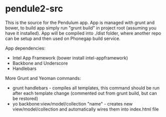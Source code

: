 pendule2-src
============

This is the source for the Pendulum app.
App is managed with grunt and bower, to build app simply run "grunt build" in project root (assuming you have it installed). 
App will be compiled into ./dist folder, where another repo can be setup and then used on Phonegap build service.

App dependencies:
- Intel App Framework (bower install intel-appframework)
- Backbone and Underscore
- Handlebars

More Grunt and Yeoman commands:
- grunt handlebars - compiles all templates, this command should be run after each template change (commented out from grunt build, but can be restored)
- yo backbone:view/model/collection "name" - creates new view/model/collection and automatically wires them into index.html file
